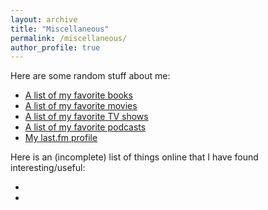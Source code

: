 ```yaml
---
layout: archive
title: "Miscellaneous"
permalink: /miscellaneous/
author_profile: true
---
```

Here are some random stuff about me:

- [A list of my favorite books](./../books)
- [A list of my favorite movies](./../movies)
- [A list of my favorite TV shows](./../tv-shows)
- [A list of my favorite podcasts](./../podcasts)
- [My last.fm profile](https://www.last.fm/user/wrahool)

Here is an (incomplete) list of things online that I have found interesting/useful:

- 

-









<!--stackedit_data:
eyJoaXN0b3J5IjpbLTIxMjkzNzExNjcsMTU2NTQzNzI3MywtNj
c0MDAyNDg5XX0=
-->